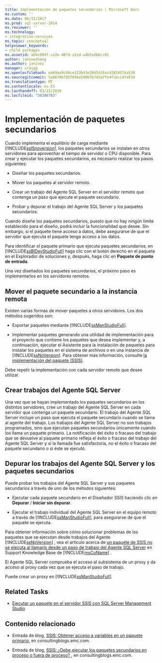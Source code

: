 ```yaml
---
title: Implementación de paquetes secundarios | Microsoft Docs
ms.custom: ''
ms.date: 06/13/2017
ms.prod: sql-server-2014
ms.reviewer: ''
ms.technology:
- integration-services
ms.topic: conceptual
helpviewer_keywords:
- child packages
ms.assetid: ab0c09d7-ce2e-487d-a1ed-a4b5adb6cc01
author: janinezhang
ms.author: janinez
manager: craigg
ms.openlocfilehash: ea69aa9c04ce323b43e28d5426acd383d574a538
ms.sourcegitcommit: 5a8678bf85f65be590676745a7fe4fcbcc47e83d
ms.translationtype: MT
ms.contentlocale: es-ES
ms.lasthandoff: 03/22/2019
ms.locfileid: "58386783"
---
```

# <a name="implementation-of-child-packages"></a>Implementación de paquetes secundarios
  Cuando implementa el equilibrio de carga mediante [!INCLUDE[ssISnoversion](../includes/ssisnoversion-md.md)], los paquetes secundarios se instalan en otros servidores para aprovechar el tiempo de servidor o CPU disponible. Para crear y ejecutar los paquetes secundarios, es necesario realizar los pasos siguientes:  
  
-   Diseñar los paquetes secundarios.  
  
-   Mover los paquetes al servidor remoto.  
  
-   Crear un trabajo del Agente SQL Server en el servidor remoto que contenga un paso que ejecute el paquete secundario.  
  
-   Probar y depurar el trabajo del Agente SQL Server y los paquetes secundarios.  
  
 Cuando diseñe los paquetes secundarios, puesto que no hay ningún límite establecido para el diseño, podrá incluir la funcionalidad que desee. Sin embargo, si el paquete tiene acceso a datos, debe asegurarse de que el servidor que ejecuta el paquete tenga acceso a los datos.  
  
 Para identificar el paquete primario que ejecuta paquetes secundarios, en [!INCLUDE[ssBIDevStudioFull](../includes/ssbidevstudiofull-md.md)] haga clic con el botón derecho en el paquete en el Explorador de soluciones y, después, haga clic en **Paquete de punto de entrada**.  
  
 Una vez diseñados los paquetes secundarios, el próximo paso es implementarlos en los servidores remotos.  
  
## <a name="moving-the-child-package-to-the-remote-instance"></a>Mover el paquete secundario a la instancia remota  
 Existen varias formas de mover paquetes a otros servidores. Los dos métodos sugeridos son:  
  
-   Exportar paquetes mediante [!INCLUDE[ssManStudioFull](../includes/ssmanstudiofull-md.md)].  
  
-   Implementar paquetes generando una utilidad de implementación para el proyecto que contiene los paquetes que desea implementar y, a continuación, ejecutar el Asistente para la instalación de paquetes para instalar los paquetes en el sistema de archivos o en una instancia de [!INCLUDE[ssNoVersion](../includes/ssnoversion-md.md)]. Para obtener más información, consulte [la implementación del paquete &#40;SSIS&#41;](packages/legacy-package-deployment-ssis.md).  
  
 Debe repetir la implementación con cada servidor remoto que desee utilizar.  
  
## <a name="creating-the-sql-server-agent-jobs"></a>Crear trabajos del Agente SQL Server  
 Una vez que se hayan implementado los paquetes secundarios en los distintos servidores, cree un trabajo del Agente SQL Server en cada servidor que contenga un paquete secundario. El trabajo del Agente SQL Server incluye un paso que ejecuta el paquete secundario cuando se llama al agente del trabajo. Los trabajos del Agente SQL Server no son trabajos programados, sino que ejecutan paquetes secundarios únicamente cuando los llama un paquete primario. La notificación del éxito o fracaso del trabajo que se devuelve al paquete primario refleja el éxito o fracaso del trabajo del Agente SQL Server y si la llamada fue satisfactoria, no el éxito o fracaso del paquete secundario o si éste se ejecutó.  
  
## <a name="debugging-the-sql-server-agent-jobs-and-child-packages"></a>Depurar los trabajos del Agente SQL Server y los paquetes secundarios  
 Puede probar los trabajos del Agente SQL Server y sus paquetes secundarios a través de uno de los métodos siguientes:  
  
-   Ejecutar cada paquete secundario en el Diseñador SSIS haciendo clic en **Depurar** / **Iniciar sin depurar**.  
  
-   Ejecutar el trabajo individual del Agente SQL Server en el equipo remoto a través de [!INCLUDE[ssManStudioFull](../includes/ssmanstudiofull-md.md)], para asegurarse de que el paquete se ejecuta.  
  
 Para obtener información sobre cómo solucionar problemas de los paquetes que se ejecutan desde trabajos del Agente [!INCLUDE[ssNoVersion](../includes/ssnoversion-md.md)] , vea el artículo acerca de [un paquete de SSIS no se ejecuta al llamarlo desde un paso de trabajo del Agente SQL Server](https://support.microsoft.com/kb/918760) en Support Knowledge Base de [!INCLUDE[msCoName](../includes/msconame-md.md)] .  
  
 El Agente SQL Server comprueba el acceso al subsistema de un proxy y da acceso al proxy cada vez que se ejecuta el paso de trabajo.  
  
 Puede crear un proxy en [!INCLUDE[ssManStudioFull](../includes/ssmanstudiofull-md.md)].  
  
## <a name="related-tasks"></a>Related Tasks  
  
-   [Ejecutar un paquete en el servidor SSIS con SQL Server Management Studio](run-a-package-on-the-ssis-server-using-sql-server-management-studio.md)  
  
## <a name="related-content"></a>Contenido relacionado  
  
-   Entrada de blog, [SSIS: Obtener acceso a variables en un paquete primario](https://go.microsoft.com/fwlink/?LinkId=257729), en consultingblogs.emc.com.  
  
-   Entrada de blog, [SSIS: ¿Debe ejecutar los paquetes secundarios en proceso o fuera de proceso? ](https://go.microsoft.com/fwlink/?LinkId=220819), en consultingblogs.emc.com.  
  
  
